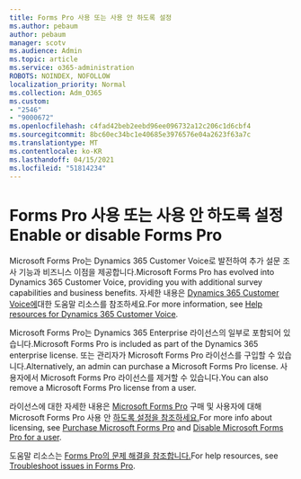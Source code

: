 ```yaml
---
title: Forms Pro 사용 또는 사용 안 하도록 설정
ms.author: pebaum
author: pebaum
manager: scotv
ms.audience: Admin
ms.topic: article
ms.service: o365-administration
ROBOTS: NOINDEX, NOFOLLOW
localization_priority: Normal
ms.collection: Adm_O365
ms.custom:
- "2546"
- "9000672"
ms.openlocfilehash: c4fad42beb2eebd96ee096732a12c206c1d6cbf4
ms.sourcegitcommit: 8bc60ec34bc1e40685e3976576e04a2623f63a7c
ms.translationtype: MT
ms.contentlocale: ko-KR
ms.lasthandoff: 04/15/2021
ms.locfileid: "51814234"
---
```

# <a name="enable-or-disable-forms-pro"></a><span data-ttu-id="fef1e-102">Forms Pro 사용 또는 사용 안 하도록 설정</span><span class="sxs-lookup"><span data-stu-id="fef1e-102">Enable or disable Forms Pro</span></span>

<span data-ttu-id="fef1e-103">Microsoft Forms Pro는 Dynamics 365 Customer Voice로 발전하여 추가 설문 조사 기능과 비즈니스 이점을 제공합니다.</span><span class="sxs-lookup"><span data-stu-id="fef1e-103">Microsoft Forms Pro has evolved into Dynamics 365 Customer Voice, providing you with additional survey capabilities and business benefits.</span></span> <span data-ttu-id="fef1e-104">자세한 내용은 [Dynamics 365 Customer Voice에](https://go.microsoft.com/fwlink/p/?linkid=2128357)대한 도움말 리소스를 참조하세요.</span><span class="sxs-lookup"><span data-stu-id="fef1e-104">For more information, see [Help resources for Dynamics 365 Customer Voice](https://go.microsoft.com/fwlink/p/?linkid=2128357).</span></span>  

<span data-ttu-id="fef1e-105">Microsoft Forms Pro는 Dynamics 365 Enterprise 라이선스의 일부로 포함되어 있습니다.</span><span class="sxs-lookup"><span data-stu-id="fef1e-105">Microsoft Forms Pro is included as part of the Dynamics 365 enterprise license.</span></span> <span data-ttu-id="fef1e-106">또는 관리자가 Microsoft Forms Pro 라이선스를 구입할 수 있습니다.</span><span class="sxs-lookup"><span data-stu-id="fef1e-106">Alternatively, an admin can purchase a Microsoft Forms Pro license.</span></span> <span data-ttu-id="fef1e-107">사용자에서 Microsoft Forms Pro 라이선스를 제거할 수 있습니다.</span><span class="sxs-lookup"><span data-stu-id="fef1e-107">You can also remove a Microsoft Forms Pro license from a user.</span></span>  

<span data-ttu-id="fef1e-108">라이선스에 대한 자세한 내용은 [Microsoft Forms Pro](https://docs.microsoft.com/forms-pro/purchase#purchase-microsoft-forms-pro-for-users-in-a-dynamics-365-tenant) 구매 및 사용자에 대해 Microsoft Forms Pro 사용 안 [하도록 설정을 참조하세요.](https://docs.microsoft.com/forms-pro/purchase#disable-microsoft-forms-pro-for-a-user-1)</span><span class="sxs-lookup"><span data-stu-id="fef1e-108">For more info about licensing, see [Purchase Microsoft Forms Pro](https://docs.microsoft.com/forms-pro/purchase#purchase-microsoft-forms-pro-for-users-in-a-dynamics-365-tenant) and [Disable Microsoft Forms Pro for a user](https://docs.microsoft.com/forms-pro/purchase#disable-microsoft-forms-pro-for-a-user-1).</span></span>
  
<span data-ttu-id="fef1e-109">도움말 리소스는 [Forms Pro의 문제 해결을 참조합니다.](https://docs.microsoft.com/forms-pro/troubleshoot)</span><span class="sxs-lookup"><span data-stu-id="fef1e-109">For help resources, see [Troubleshoot issues in Forms Pro](https://docs.microsoft.com/forms-pro/troubleshoot).</span></span>